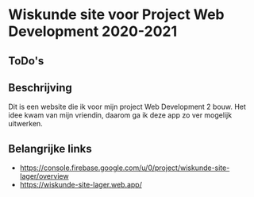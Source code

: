 # Wiskunde site voor Project Web Development 2020-2021
## ToDo's

## Beschrijving
Dit is een website die ik voor mijn project Web Development 2 bouw. Het idee kwam van mijn vriendin, daarom ga ik deze app zo ver mogelijk uitwerken.

## Belangrijke links
- https://console.firebase.google.com/u/0/project/wiskunde-site-lager/overview
- https://wiskunde-site-lager.web.app/
